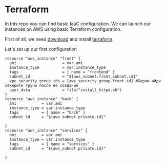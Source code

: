 # Terraform



In this repo you can find basic IaaC configuration. We can launch our instances on AWS using basic Terraform configuration.

 First of all, we need [download](https://www.terraform.io/downloads.html) and install [terraform](https://www.terraform.io/intro/index.html).

 Let's set up our first configuration


```HCL
resource "aws_instance" "front" {
  ami                    = var.ami
  instance_type          = var.instance_type
  tags                   = { name = "frontend" }
  subnet_id              = "${aws_subnet.front_subnet.id}"
  vpc_security_group_ids = [aws_security_group.front.id] #Берем айди секюрити групы после ее создания
  user_data              = file("install_httpd.sh")
}
resource "aws_instance" "back" {
  ami           = var.ami
  instance_type = var.instance_type
  tags          = { name = "back" }
  subnet_id     = "${aws_subnet.private.id}"

}
resource "aws_instance" "services" {
  ami           = var.ami
  instance_type = var.instance_type
  tags          = { name = "services" }
  subnet_id     = "${aws_subnet.private.id}"

}
```
